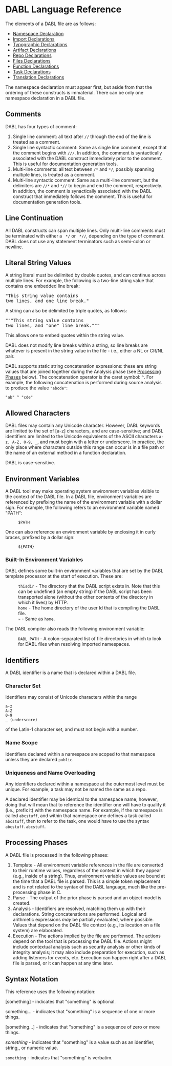 # DABL Language Reference

The elements of a DABL file are as follows:

* [Namespace Declaration](namespace_decl.md)
* [Import Declarations](import_decl.md)
* [Typographic Declarations](typographic_decl.md)
* [Artifact Declarations](artifact_decl.md)
* [Repo Declarations](repo_decl.md)
* [Files Declarations](files_decl.md)
* [Function Declarations](function_decl.md)
* [Task Declarations](task_decl.md)
* [Translation Declarations](translation_decl.md)

The namespace declaration must appear first, but aside from that the ordering of
these constructs is immaterial. There can be only one namespace declaration
in a DABL file.

## Comments

DABL has four types of comment:
<ol>
<li>Single line comment: all text after <code>//</code> through the end of the line is
	treated as a comment.</li>
<li>Single line syntactic comment: Same as single line comment, except that the
	comment begins with <code>///</code>. In addition, the comment is syntactically associated
	with the DABL construct immediately prior to the comment. This is useful for
	documentation generation tools.</li>
<li>Multi-line comments: all text between <code>/*</code> and <code>*/</code>, possibly spanning
	multiple lines, is treated as a comment.</li>
<li>Multi-line syntactic comment: Same as a multi-line comment, but the delimiters are
	<code>//*</code> and <code>*//</code> to begin and end the comment, respectively.
	In addition, the comment is synactically associated with the DABL construct
	that immediately follows the comment. This is useful for documentation generation tools.</li>
</ol>

## Line Continuation

All DABL constructs can span multiple lines. Only multi-line comments must be
terminated with either a <code> */</code> or <code> *//</code>, depending on the
type of comment. DABL does not use any statement terminators such as semi-colon
or newline.

## Literal String Values

A string literal must be delimited by double quotes, and can continue across
multiple lines. For example, the following is a two-line string value that contains
one embedded line break:

<pre>
"This string value contains
two lines, and one line break."
</pre>

A string can also be delimited by triple quotes, as follows:

<pre>
"""This string value contains
two lines, and "one" line break."""
</pre>

This allows one to embed quotes within the string value.

DABL does not modify line breaks within a string, so line breaks are whatever is present
in the string value in the file - i.e., either a NL or CR/NL pair.

DABL supports static string concatenation expressions: these are string values
that are joined together during the Analysis phase
(see [Processing Phases](#processing-phases) below).
The concatenation operator
is the caret symbol: `^`. For example, the following concatenation is performed
during source analysis to produce the value `"abcde"`:
```
"ab" ^ "cde"
```

## Allowed Characters

DABL files may contain any Unicode character. However, DABL keywords are limited
to the set of [a-z] characters, and are case-sensitive; and DABL identifiers
are limited to the Unicode equivalents of the ASCII characters `a-z, A-Z, 0-9, _`,
and must begin with a letter or underscore. In practice, the only place where
characters outside this range can occur is in a file path or the name of an
external method in a function declaration.

DABL is case-sensitive.

## Environment Variables

A DABL tool may make operating system environment variables visible to the context
of the DABL file. In a DABL file, environment variables are referenced by prefixing the
name of the environment variable with a dollar sign. For example, the following
refers to an environment variable named "PATH":

<dl>
<dd><code>$PATH</code></dd>
</dl>

One can also reference an environment variable by enclosing it in curly braces,
prefixed by a dollar sign:

<dl>
<dd><code>${PATH}</code></dd>
</dl>

### Built-In Environment Variables

DABL defines some built-in environment variables that are set by the DABL
template processor at the start of execution. These are:

<dl>
<dd><code>thisdir</code> - The directory that the DABL script exists in.
Note that this can be undefined (an empty string) if the DABL script has been
transported alone (without the other contents of the directory in which
it lives) by HTTP.</dd>
<dd><code>home</code> - The home directory of the user Id that is compiling
the DABL file.</dd>
<dd><code>~</code> - Same as <code>home</code>.</dd>
</dl>

The DABL compiler also reads the following environment variable:

<dl>
<dd><code>DABL_PATH</code> - A colon-separated list of file directories in which
to look for DABL files when resolving imported namespaces.
</dl>

## Identifiers

A DABL identifier is a name that is declared within a DABL file.

### Character Set

Identifiers may consist of Unicode characters within the range

```
a-z
A-Z
0-9
_ (underscore)
```

of the Latin-1 character set, and must not begin with a number.

### Name Scope

Identifiers declared within a namespace are scoped to that namespace unless they
are declared `public`.

### Uniqueness and Name Overloading

Any identifiers declared within a namespace at the outermost level must be unique.
For example, a task may not be named the same as a repo.

A declared identifier may be identical to the namespace name; however, doing that
will mean that to reference the identifier one will have to qualify it (i.e., prefix it)
with the namespace name. For example, if the namespace is called `abcstuff`,
and within that namespace one defines a task called `abcstuff`, then to refer
to the task, one would have to use the syntax `abcstuff.abcstuff`.

## Processing Phases

A DABL file is processed in the following phases:
<ol>
<li>Template - All environment variable references in the file are converted to
	their runtime values, regardless of the context in which they appear (e.g.,
	inside of a string). Thus, environment variable values are bound
	at the time that a DABL file is parsed. This is a simple token replacement
	and is not related to the syntax of the DABL language, much like the
	pre-processing phase in C.</li>
<li>Parse - The output of the prior phase is parsed and an object model is created.</li>
<li>Analysis - Identifiers are resolved, matching them up with their declarations.
	String concatenations are performed. Logical and arithmetic expressions
	<i>may</i> be partially evaluated, where possible. Values
	that depend on the DABL file context (e.g., its location on a file system)
	are elaborated.</li>
<li>Execution - The actions implied by the file are performed. The actions depend
	on the tool that is processing the DABL file. Actions might include contextual
	analysis such as security analysis or other kinds of integrity analysis; it
	may also include preparation for execution, such as adding listeners for events,
	etc. Execution can happen right after a DABL file is parsed,
	or it can happen at any time later.</li>
</ol>

## Syntax Notation

This reference uses the following notation:

[something] - indicates that "something" is optional.

something... - indicates that "something" is a sequence of one or more things.

[something...] - indicates that "something" is a sequence of zero or more things.

*something* - indicates that "something" is a value such as an identifier,
  string,, or numeric value.

`something` - indicates that "something" is verbatim.
